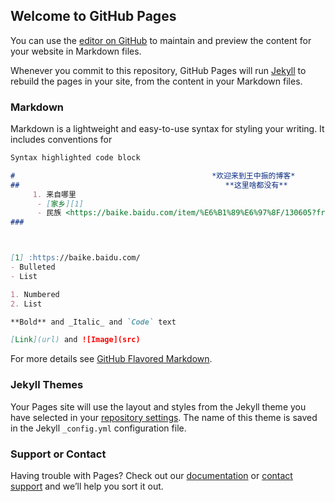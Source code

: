 ## Welcome to GitHub Pages

You can use the [editor on GitHub](https://github.com/wangzhong123533/wangzhong123533.github.io/edit/main/README.md) to maintain and preview the content for your website in Markdown files.

Whenever you commit to this repository, GitHub Pages will run [Jekyll](https://jekyllrb.com/) to rebuild the pages in your site, from the content in your Markdown files.

### Markdown

Markdown is a lightweight and easy-to-use syntax for styling your writing. It includes conventions for

```markdown
Syntax highlighted code block

#                                            *欢迎来到王中振的博客*
##                                              **这里啥都没有**
     1. 来自哪里
      - [家乡][1]
      - 民族 <https://baike.baidu.com/item/%E6%B1%89%E6%97%8F/130605?fr=aladdin>
### 



[1] :https://baike.baidu.com/
- Bulleted
- List

1. Numbered
2. List

**Bold** and _Italic_ and `Code` text

[Link](url) and ![Image](src)
```

For more details see [GitHub Flavored Markdown](https://guides.github.com/features/mastering-markdown/).

### Jekyll Themes

Your Pages site will use the layout and styles from the Jekyll theme you have selected in your [repository settings](https://github.com/wangzhong123533/wangzhong123533.github.io/settings/pages). The name of this theme is saved in the Jekyll `_config.yml` configuration file.

### Support or Contact

Having trouble with Pages? Check out our [documentation](https://docs.github.com/categories/github-pages-basics/) or [contact support](https://support.github.com/contact) and we’ll help you sort it out.
